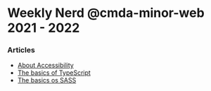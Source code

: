 # Weekly Nerd @cmda-minor-web 2021 - 2022

### Articles
*  [About Accessibility](https://github.com/kiara1404/weekly-nerd-2122/blob/master/Accessibility.md)
* [The basics of TypeScript](https://github.com/kiara1404/weekly-nerd-2122/blob/master/TypeScript.md)    
* [The basics os SASS](https://github.com/kiara1404/weekly-nerd-2122/blob/master/SASS.md)